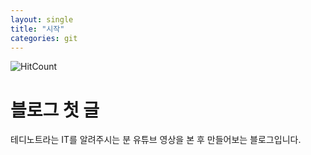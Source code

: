 ```yaml
---
layout: single
title: "시작"
categories: git
---
```

![HitCount](http://hits.dwyl.com/ryanking13.github.io/2020/01/12/contributing-pandas.html.svg)
# 블로그 첫 글
테디노트라는 IT를 알려주시는 분 유튜브 영상을 본 후 
만들어보는 블로그입니다.
